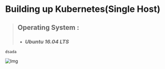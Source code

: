 # Building up Kubernetes(Single Host)
> ## Operating System : 
> 
> * ### ***Ubuntu 16.04 LTS*** 
``` 
dsada
``` 
![Img](pics/1.jpg)
